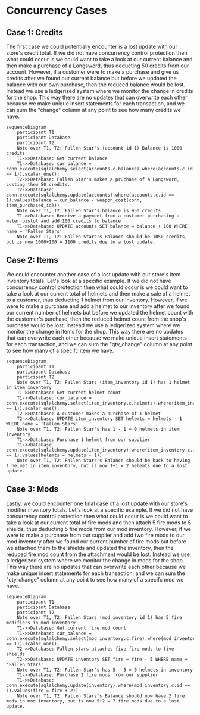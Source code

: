 # Concurrency Cases

## Case 1: Credits
The first case we could potentially encounter is a lost update with our store's credit total. If we did not have concurrency control protection then what could occur is we could want to take a look at our current balance and then make a purchase of a Longsword, thus deducting 50 credits from our account. However, if a customer were to make a purchase and give us credits after we found our current balance but before we updated the balance with our own purchase, then the reduced balance would be lost. Instead we use a ledgerized system where we monitor the change in credits for the shop. This way there are no updates that can overwrite each other because we make unique insert statements for each transaction, and we can sum the "change" column at any point to see how many credits we have. 


```mermaid
sequenceDiagram
    participant T1
    participant Database
    participant T2
    Note over T1, T2: Fallen Star's (account id 1) Balance is 1000 credits
    T1->>Database: Get current balance
    T1->>Database: cur_balance = conn.execute(sqlalchemy.select(accounts.c.balance).where(accounts.c.id == 1)).scalar_one();
    T2->>Database: Fallen Star's makes a pruchase of a Longsword, costing them 50 credits.
    T2->>Database: conn.execute(sqlalchemy.update(accounts).where(accounts.c.id == 1).values(balance = cur_balance - weapon_cost(conn, item_purchased_id)))
    Note over T1, T2: Fallen Star's balance is 950 credits
    T1->>Database: Receive a payment from a customer purchasing a water pistol and add 100 credits to balance
    T1->>Database: UPDATE accounts SET balance = balance + 100 WHERE name = 'Fallen Stars'
    Note over T1, T2: Fallen Stars's Balance should be 1050 credits, but is now 1000+100 = 1100 credits due to a lost update.
```
## Case 2: Items
We could encounter another case of a lost update with our store's item inventory totals. Let's look at a specific example. If we did not have concurrency control protection then what could occur is we could want to take a look at our current total of helmets and then make a sale of a helmet to a customer, thus deducting 1 helmet from our inventory. However, if we were to make a purchase and add a helmet to our inventory after we found our current number of helmets but before we updated the helmet count with the customer's purchase, then the reduced helmet count from the shop's purchase would be lost. Instead we use a ledgerized system where we monitor the change in items for the shop. This way there are no updates that can overwrite each other because we make unique insert statements for each transaction, and we can sum the "qty_change" column at any point to see how many of a specifc item we have. 

```mermaid
sequenceDiagram
    participant T1
    participant Database
    participant T2
    Note over T1, T2: Fallen Stars (item_inventory id 1) has 1 helmet in item inventory
    T1->>Database: Get current helmet count
    T1->>Database: cur_balance = conn.execute(sqlalchemy.select(item_inventory.c.helmets).where(item_inventory.c.id == 1)).scalar_one();
    T2->>Database: A customer makes a purchase of 1 helmet
    T2->>Database: UPDATE item_inventory SET helemts = helmets - 1 WHERE name = 'Fallen Stars'
    Note over T1, T2: Fallen Star's has 1 - 1 = 0 helmets in item inventory
    T1->>Database: Purchase 1 helmet from our supplier
    T1->>Database: conn.execute(sqlalchemy.update(item_inventory).where(item_inventory.c.id == 1).values(helemts = helmets + 1))
    Note over T1, T2: Fallen Stars's Balance should be back to having 1 helmet in item inventory, but is now 1+1 = 2 helemts due to a lost update.
```

## Case 3: Mods
Lastly, we could encounter one final case of a lost update with our store's modifier inventory totals. Let's look at a specific example. If we did not have concurrency control protection then what could occur is we could want to take a look at our current total of fire mods and then attach 5 fire mods to 5 shields, thus deducting 5 fire mods from our mod inventory. However, if we were to make a purchase from our supplier and add two fire mods to our mod inventory after we found our current number of fire mods but before we attached them to the shields and updated the inventory, then the reduced fire mod count from the attachment would be lost. Instead we use a ledgerized system where we monitor the change in mods for the shop. This way there are no updates that can overwrite each other because we make unique insert statements for each transaction, and we can sum the "qty_change" column at any point to see how many of a specifc mod we have. 

```mermaid
sequenceDiagram
    participant T1
    participant Database
    participant T2
    Note over T1, T2: Fallen Stars (mod_inventory id 1) has 5 fire modifiers in mod inventory
    T1->>Database: Get current fire mod count
    T1->>Database: cur_balance = conn.execute(sqlalchemy.select(mod_inventory.c.fire).where(mod_inventory.c.id == 1)).scalar_one();
    T2->>Database: Fallen stars attaches five fire mods to five shields
    T2->>Database: UPDATE inventory SET fire = fire - 5 WHERE name = 'Fallen Stars'
    Note over T1, T2: Fallen Star's has 5 - 5 = 0 helmets in inventory
    T1->>Database: Purchase 2 fire mods from our supplier
    T1->>Database: conn.execute(sqlalchemy.update(inventory).where(mod_inventory.c.id == 1).values(fire = fire + 2))
    Note over T1, T2: Fallen Stars's Balance should now have 2 fire mods in mod inventory, but is now 5+2 = 7 fire mods due to a lost update.
```